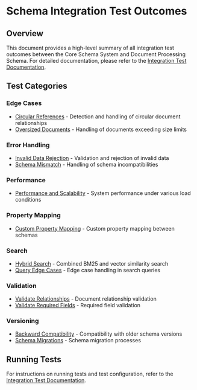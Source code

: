 # Schema Integration Test Outcomes

## Overview

This document provides a high-level summary of all integration test outcomes between the Core Schema System and Document Processing Schema. For detailed documentation, please refer to the [Integration Test Documentation](tests/integration/docs/README.md).

## Test Categories

### Edge Cases

- [Circular References](tests/integration/docs/edge_cases/test_circular_references.md) - Detection and handling of circular document relationships
- [Oversized Documents](tests/integration/docs/edge_cases/test_oversized_documents.md) - Handling of documents exceeding size limits

### Error Handling

- [Invalid Data Rejection](tests/integration/docs/error_handling/test_invalid_data_rejection.md) - Validation and rejection of invalid data
- [Schema Mismatch](tests/integration/docs/error_handling/test_schema_mismatch.md) - Handling of schema incompatibilities

### Performance

- [Performance and Scalability](tests/integration/docs/performance/test_performance_scalability.md) - System performance under various load conditions

### Property Mapping

- [Custom Property Mapping](tests/integration/docs/property_mapping/test_custom_property_mapping.md) - Custom property mapping between schemas

### Search

- [Hybrid Search](tests/integration/docs/search/test_hybrid_search.md) - Combined BM25 and vector similarity search
- [Query Edge Cases](tests/integration/docs/search/test_query_edge_cases.md) - Edge case handling in search queries

### Validation

- [Validate Relationships](tests/integration/docs/validation/test_validate_relationships.md) - Document relationship validation
- [Validate Required Fields](tests/integration/docs/validation/test_validate_required_fields.md) - Required field validation

### Versioning

- [Backward Compatibility](tests/integration/docs/versioning/test_backward_compatibility.md) - Compatibility with older schema versions
- [Schema Migrations](tests/integration/docs/versioning/test_schema_migrations.md) - Schema migration processes

## Running Tests

For instructions on running tests and test configuration, refer to the [Integration Test Documentation](tests/integration/docs/README.md#running-the-tests).

